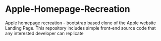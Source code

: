 # Apple-Homepage-Recreation
Apple homepage recreation - bootstrap based clone of the Apple website Landing Page. This repository includes simple front-end source code that any interested developer can replicate
